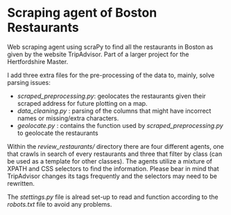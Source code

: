# Scraping agent of Boston Restaurants 

Web scraping agent using scraPy to find all the restaurants in Boston as given by the website TripAdvisor. Part of a larger project for the Hertfordshire Master. 

I add three extra files for the pre-processing of the data to, mainly, solve parsing issues:
- *scraped_preprocessing.py*: geolocates the restaurants given their scraped address for future plotting on a map.
- *data_cleaning.py* : parsing of the columns that might have incorrect names or missing/extra characters. 
- *geolocate.py* : contains the function used by *scraped_preprocessing.py* to geolocate the restaurants

Within the *review_restaurants/* directory there are four different agents, one that crawls in search of every restaurants and three that filter by class (can be used as a template for other classes). The agents utilize a mixture of XPATH and CSS selectors to find the information. Please bear in mind that TripAdvisor changes its tags frequently and the selectors may need to be rewritten. 

The *stettings.py* file is alread set-up to read and function according to the *robots.txt* file to avoid any problems.
